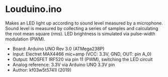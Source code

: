 # Louduino.ino

Makes an LED light up according to sound level measured by a microphone. Sound level is measured by collecting a series of samples and calculating the root mean square (rms). LED brightness is simulated via pulse-width modulation (PWM).

* Board:  Arduino UNO Rev 3.0 (ATMega238P)
* Input:  Electret MAX4466 mic+amp (VCC: 3.3V, GND, OUT: pin A_0)
* Output: MOSFET IRF520 via pin 11 (PWM), switching the LED circuit
* Analog reference: 3.3V via Arduino UNO 3.3V pin 
* Author: kf03w5t5741l (2019)
